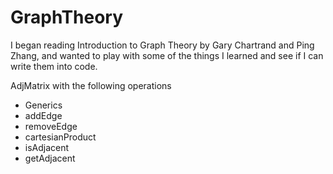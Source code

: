 # GraphTheory
I began reading Introduction to Graph Theory by Gary Chartrand and Ping Zhang, and wanted to play with some of the things I learned and see if I can write them into code.

AdjMatrix with the following operations
 * Generics
 * addEdge
 * removeEdge
 * cartesianProduct
 * isAdjacent
 * getAdjacent

